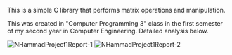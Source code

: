 This is a simple C library that performs matrix operations and manipulation.

This was created in "Computer Programming 3" class in the first semester of my second year in Computer Engineering. Detailed analysis below.

![NHammadProject1Report-1](https://github.com/NouredeenM17/matrix-operations-library-in-c/assets/107249282/f906816e-9021-4cdf-a072-94e952e0ce10)
![NHammadProject1Report-2](https://github.com/NouredeenM17/matrix-operations-library-in-c/assets/107249282/e6f0ab26-8351-4013-a563-00aa4127b0e1)
